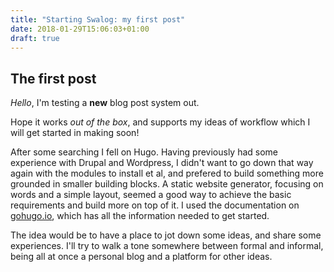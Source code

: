 ```yaml
---
title: "Starting Swalog: my first post"
date: 2018-01-29T15:06:03+01:00
draft: true
---
```


The first post
-------------


*Hello*, I'm testing a **new** blog post system out.

Hope it works _out of the box_, and supports my ideas of workflow which I will get started in making soon!

After some searching I fell on Hugo. Having previously had some experience with Drupal and Wordpress, I didn't want to go down that way again with the modules to install et al, and prefered to build something more grounded in smaller building blocks. A static website generator, focusing on words and a simple layout, seemed a good way to achieve the basic requirements and build more on top of it. I used the documentation on [gohugo.io](https://gohugo.io), which has all the information needed to get started.

The idea would be to have a place to jot down some ideas, and share some experiences. I'll try to walk a tone somewhere between formal and informal, being all at once a personal blog and a platform for other ideas.
